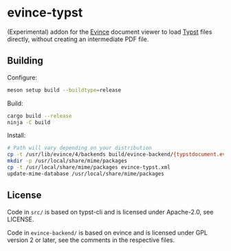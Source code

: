 # evince-typst

(Experimental) addon for the [Evince][evince] document viewer to load [Typst][typst] files directly, without creating an intermediate PDF file.

[evince]: https://wiki.gnome.org/Apps/Evince
[typst]: https://typst.app

## Building

Configure:
```sh
meson setup build --buildtype=release
```

Build:
```sh
cargo build --release
ninja -C build
```

Install:
```sh
# Path will vary depending on your distribution
cp -t /usr/lib/evince/4/backends build/evince-backend/{typstdocument.evince-backend,libtypstdocument.so}
mkdir -p /usr/local/share/mime/packages
cp -t /usr/local/share/mime/packages evince-typst.xml
update-mime-database /usr/local/share/mime/packages
```

## License

Code in `src/` is based on typst-cli and is licensed under Apache-2.0, see LICENSE.

Code in `evince-backend/` is based on evince and is licensed under GPL version 2 or later, see the comments in the respective files.
